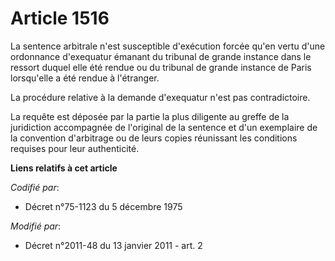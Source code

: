 # Article 1516

La sentence arbitrale n'est susceptible d'exécution forcée qu'en vertu d'une ordonnance d'exequatur émanant du tribunal de
grande instance dans le ressort duquel elle été rendue ou du tribunal de grande instance de Paris lorsqu'elle a été rendue à
l'étranger. 

La procédure relative à la demande d'exequatur n'est pas contradictoire. 

La requête est déposée par la partie la plus diligente au greffe de la juridiction accompagnée de l'original de la sentence
et d'un exemplaire de la convention d'arbitrage ou de leurs copies réunissant les conditions requises pour leur authenticité.

**Liens relatifs à cet article**

_Codifié par_:

  - Décret n°75-1123 du 5 décembre 1975

_Modifié par_:

  - Décret n°2011-48 du 13 janvier 2011 - art. 2
